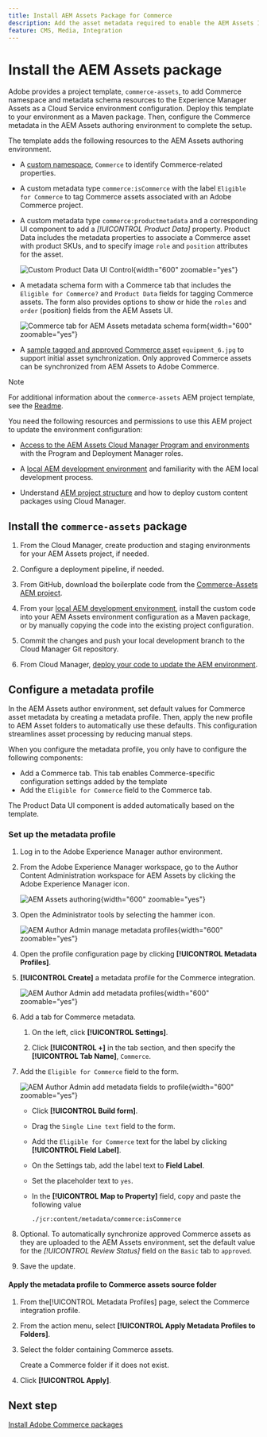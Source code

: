 ```yaml
---
title: Install AEM Assets Package for Commerce
description: Add the asset metadata required to enable the AEM Assets Integration for Commerce to synchronize assets between Adobe Commerce and Experience Manager Assets projects.
feature: CMS, Media, Integration
---
```


# Install the AEM Assets package

Adobe provides a project template, `commerce-assets`, to add Commerce namespace and metadata schema resources to the Experience Manager Assets as a Cloud Service environment configuration. Deploy this template to your environment as a Maven package. Then, configure the Commerce metadata in the AEM Assets authoring environment to complete the setup.

The template adds the following resources to the AEM Assets authoring environment.

- A [custom namespace](https://github.com/ankumalh/assets-commerce/blob/main/ui.config/jcr_root/apps/commerce/config/org.apache.sling.jcr.repoinit.RepositoryInitializer~commerce-namespaces.cfg.json), `Commerce` to identify Commerce-related properties.

- A custom metadata type `commerce:isCommerce` with the label `Eligible for Commerce` to tag Commerce assets associated with an Adobe Commerce project.

- A custom metadata type `commerce:productmetadata` and a corresponding UI component to add a *[!UICONTROL Product Data]* property. Product Data includes the metadata properties to associate a Commerce asset with product SKUs, and to specify image `role` and `position` attributes for the asset.

  ![Custom Product Data UI Control](./assets/aem-commerce-sku-metadata-fields-from-template.png){width="600" zoomable="yes"}

- A metadata schema form with a Commerce tab that includes the `Eligible for Commerce?` and `Product Data` fields for tagging Commerce assets. The form also provides options to show or hide the `roles` and `order` (position) fields from the AEM Assets UI.

   ![Commerce tab for AEM Assets metadata schema form](./assets/assets-configure-metadata-schema-form-editor.png){width="600" zoomable="yes"}

- A [sample tagged and approved Commerce asset](https://github.com/ankumalh/assets-commerce/blob/main/ui.content/src/main/content/jcr_root/content/dam/wknd/en/activities/hiking/equipment_6.jpg/.content.xml) `equipment_6.jpg` to support initial asset synchronization. Only approved Commerce assets can be synchronized from AEM Assets to Adobe Commerce.

>[!NOTE]
>For additional information about the `commerce-assets` AEM project template, see the [Readme](https://github.com/ankumalh/assets-commerce).

You need the following resources and permissions to use this AEM project to update the environment configuration:

- [Access to the AEM Assets Cloud Manager Program and environments](https://experienceleague.adobe.com/en/docs/experience-manager-cloud-service/content/onboarding/journey/cloud-manager#access-sysadmin-bo) with the Program and Deployment Manager roles.

- A [local AEM development environment](https://experienceleague.adobe.com/en/docs/experience-manager-learn/cloud-service/local-development-environment-set-up/overview) and familiarity with the AEM local development process.

- Understand [AEM project structure](https://experienceleague.adobe.com/en/docs/experience-manager-cloud-service/content/implementing/developing/aem-project-content-package-structure) and how to deploy custom content packages using Cloud Manager.

## Install the `commerce-assets` package

1. From the Cloud Manager, create production and staging environments for your AEM Assets project, if needed.

1. Configure a deployment pipeline, if needed.

1. From GitHub, download the boilerplate code from the [Commerce-Assets AEM project](https://github.com/ankumalh/assets-commerce).

1. From your [local AEM development environment](https://experienceleague.adobe.com/en/docs/experience-manager-learn/cloud-service/local-development-environment-set-up/overview), install the custom code into your AEM Assets environment configuration as a Maven package, or by manually copying the code into the existing project configuration.

1. Commit the changes and push your local development branch to the Cloud Manager Git repository.

1. From Cloud Manager, [deploy your code to update the AEM environment](https://experienceleague.adobe.com/en/docs/experience-manager-cloud-service/content/implementing/using-cloud-manager/deploy-code#deploying-code-with-cloud-manager).

## Configure a metadata profile

In the AEM Assets author environment, set default values for Commerce asset metadata by creating a metadata profile. Then, apply the new profile to AEM Asset folders to automatically use these defaults. This configuration streamlines asset processing by reducing manual steps.

When you configure the metadata profile, you only have to configure the following components:

- Add a Commerce tab. This tab enables Commerce-specific configuration settings added by the template
- Add the `Eligible for Commerce` field to the Commerce tab.

The Product Data UI component is added automatically based on the template.

### Set up the metadata profile

1. Log in to the Adobe Experience Manager author environment.

1. From the Adobe Experience Manager workspace, go to the Author Content Administration workspace for AEM Assets by clicking the Adobe Experience Manager icon.

   ![AEM Assets authoring](./assets/aem-assets-authoring.png){width="600" zoomable="yes"}

1. Open the Administrator tools by selecting the hammer icon.

   ![AEM Author Admin manage metadata profiles](./assets/aem-manage-metadata-profiles.png){width="600" zoomable="yes"}

1. Open the profile configuration page by clicking **[!UICONTROL Metadata Profiles]**.

1. **[!UICONTROL Create]** a metadata profile for the Commerce integration.

   ![AEM Author Admin add metadata profiles ](./assets/aem-create-metadata-profile.png){width="600" zoomable="yes"}

1. Add a tab for Commerce metadata.

   1. On the left, click **[!UICONTROL Settings]**.

   1. Click  **[!UICONTROL +]** in the tab section, and then specify the **[!UICONTROL Tab Name]**, `Commerce`.

1. Add the `Eligible for Commerce` field to the form.

   ![AEM Author Admin add metadata fields to profile](./assets/aem-edit-metadata-profile-fields.png){width="600" zoomable="yes"}

   - Click **[!UICONTROL Build form]**.

   - Drag the `Single Line text` field to the form.

   - Add the `Eligible for Commerce` text for the label by clicking **[!UICONTROL Field Label]**.

   - On the Settings tab, add the label text to **Field Label**.

   - Set the placeholder text to `yes`.

   - In the **[!UICONTROL Map to Property]** field, copy and paste the following value

     ```terminal
     ./jcr:content/metadata/commerce:isCommerce
     ```

1. Optional. To automatically synchronize approved Commerce assets as they are uploaded to the AEM Assets environment, set the default value for the _[!UICONTROL Review Status]_ field on the `Basic` tab to `approved`.

1. Save the update.

#### Apply the metadata profile to Commerce assets source folder

   1. From the[!UICONTROL  Metadata Profiles] page, select the Commerce integration profile.

   1. From the action menu, select **[!UICONTROL Apply Metadata Profiles to Folders]**.

   1. Select the folder containing Commerce assets.

      Create a Commerce folder if it does not exist.

   1. Click **[!UICONTROL Apply]**.

## Next step

[Install Adobe Commerce packages](configure-commerce.md)
